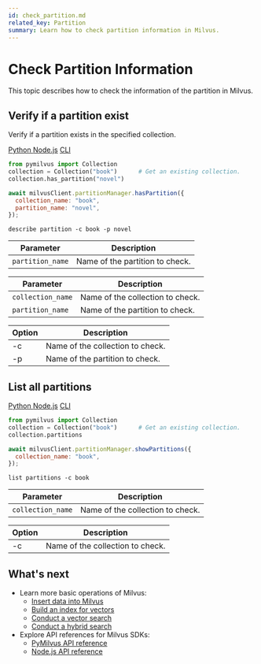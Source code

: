 ```yaml
---
id: check_partition.md
related_key: Partition
summary: Learn how to check partition information in Milvus.
---
```


# Check Partition Information

This topic describes how to check the information of the partition in Milvus.

## Verify if a partition exist

Verify if a partition exists in the specified collection.

<div class="multipleCode">
  <a href="?python">Python </a>
  <a href="?javascript">Node.js</a>
  <a href="?cli">CLI</a>
</div>


```python
from pymilvus import Collection
collection = Collection("book")      # Get an existing collection.
collection.has_partition("novel")
```

```javascript
await milvusClient.partitionManager.hasPartition({
  collection_name: "book",
  partition_name: "novel",
});
```

```cli
describe partition -c book -p novel
```

<table class="language-python">
	<thead>
        <tr>
            <th>Parameter</th>
            <th>Description</th>
        </tr>
	</thead>
	<tbody>
        <tr>
            <td><code>partition_name</code></td>
            <td>Name of the partition to check.</td>
        </tr>
	</tbody>
</table>


<table class="language-javascript">
	<thead>
        <tr>
            <th>Parameter</th>
            <th>Description</th>
        </tr>
	</thead>
	<tbody>
        <tr>
            <td><code>collection_name</code></td>
            <td>Name of the collection to check.</td>
        </tr>
        <tr>
            <td><code>partition_name</code></td>
            <td>Name of the partition to check.</td>
        </tr>
	</tbody>
</table>

<table class="language-cli">
    <thead>
        <tr>
            <th>Option</th>
            <th>Description</th>
        </tr>
    </thead>
    <tbody>
        <tr>
            <td>-c</td>
            <td>Name of the collection to check.</td>
        </tr>
        <tr>
            <td>-p</td>
            <td>Name of the partition to check.</td>
        </tr>
    </tbody>
</table>


## List all partitions

<div class="multipleCode">
  <a href="?python">Python </a>
  <a href="?javascript">Node.js</a>
  <a href="?cli">CLI</a>
</div>


```python
from pymilvus import Collection
collection = Collection("book")      # Get an existing collection.
collection.partitions
```

```javascript
await milvusClient.partitionManager.showPartitions({
  collection_name: "book",
});
```

```cli
list partitions -c book
```

<table class="language-javascript">
	<thead>
        <tr>
            <th>Parameter</th>
            <th>Description</th>
        </tr>
	</thead>
	<tbody>
        <tr>
            <td><code>collection_name</code></td>
            <td>Name of the collection to check.</td>
        </tr>
	</tbody>
</table>

<table class="language-cli">
    <thead>
        <tr>
            <th>Option</th>
            <th>Description</th>
        </tr>
    </thead>
    <tbody>
        <tr>
            <td>-c</td>
            <td>Name of the collection to check.</td>
        </tr>
    </tbody>
</table>


## What's next

- Learn more basic operations of Milvus:
  - [Insert data into Milvus](insert_data.md)
  - [Build an index for vectors](build_index.md)
  - [Conduct a vector search](search.md)
  - [Conduct a hybrid search](hybridsearch.md)
- Explore API references for Milvus SDKs:
  - [PyMilvus API reference](/api-reference/pymilvus/v2.0.0rc8/tutorial.html)
  - [Node.js API reference](/api-reference/node/v1.0.19/tutorial.html)

